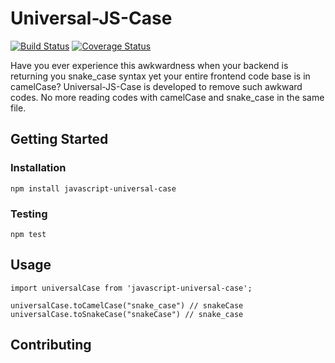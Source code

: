 # Universal-JS-Case
[![Build Status](https://travis-ci.org/MaxGoh/javascript-universal-case.svg?branch=master)](https://travis-ci.org/MaxGoh/javascript-universal-case) [![Coverage Status](https://coveralls.io/repos/github/MaxGoh/javascript-universal-case/badge.svg)](https://coveralls.io/github/MaxGoh/javascript-universal-case)

Have you ever experience this awkwardness when your backend is returning you snake_case syntax yet your entire frontend code base is in camelCase? Universal-JS-Case is developed to remove such awkward codes. No more reading codes with camelCase and snake_case in the same file.

## Getting Started

### Installation

`npm install javascript-universal-case`

### Testing

`npm test`

## Usage


```
import universalCase from 'javascript-universal-case';

universalCase.toCamelCase("snake_case") // snakeCase
universalCase.toSnakeCase("snakeCase") // snake_case
```

## Contributing
